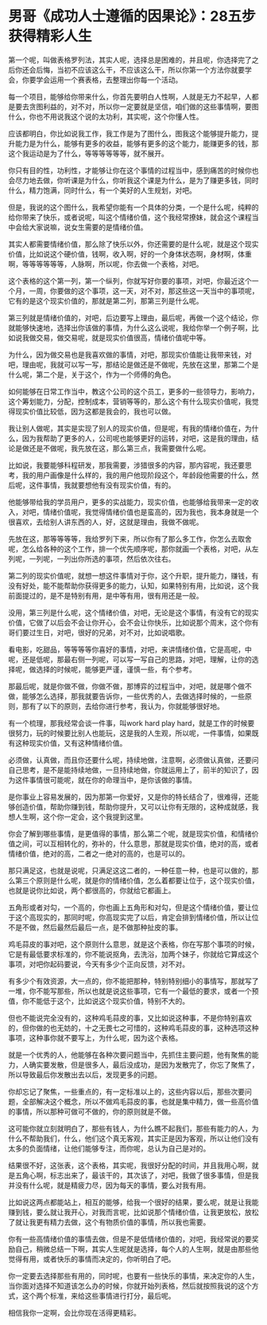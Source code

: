 # 男哥《成功人士遵循的因果论》：28五步获得精彩人生

第一个呢，叫做表格罗列法，其实人呢，选择总是困难的，并且呢，你选择完了之后你还会后悔，当初不应该这么干，不应该这么干，所以你第一个方法你就要学会，你要学会运用一个赛表格，去整理出你每一个活动。

每一个项目，能够给你带来什么，你首先要明白人性啊，人就是无力不起早，人都是要去贪图利益的，对不对，所以你一定要就是坚信，咱们做的这些事情啊，要图什么，你也不用说我这个说的太功利，其实呢，这个你懂人性。

应该都明白，你比如说我工作，我工作是为了图什么，图我这个能够提升能力，提升能力是为什么，能够有更多的收益，能够有更多的这个能力，能赚更多的钱，那这个我运动是为了什么，等等等等等等，就不展开。

你只有目的性，功利性，才能够让你在这个事情的过程当中，感到痛苦的时候你也会尽力地去做，你听课是为什么，你听我这个课是为什么，是为了赚更多钱，同时什么，精力饱满，同时什么，有一个美好的人生规划，对吧。

但是，我说的这个图什么，我希望你能有一个具体的分类，一个是什么呢，纯粹的给你带来了快乐，或者说呢，叫这个情绪价值，这个我经常撩妹，就会这个课程当中会给大家说嘛，说女生需要的是情绪价值。

其实人都需要情绪价值，那么除了快乐以外，你还需要的是什么呢，就是这个现实价值，比如说这个硬价值，钱啊，收入啊，好的一个身体状态啊，身材啊，体重啊，等等等等等等，人脉啊，所以呢，你去做一个表格，对吧。

这个表格的这个第一列，第一个纵列，你就写好你要的事项，对吧，你最近这个一个月，一周，你要做的这个事项，这一天，对不对，那这些这一天当中的事项呢，它有的是这个现实价值的，那就是第二列，那第三列是什么呢。

第三列就是情绪价值的，对吧，后边要写上理由，最后呢，再做一个这个结论，你就能够快速地，选择出你该做的事情，为什么这么说呢，我给你举一个例子啊，比如说我做交易，做交易呢，就是现实价值很高，情绪价值呢中等。

为什么，因为做交易也是我喜欢做的事情，对吧，那现实价值能让我带来钱，对吧，理由呢，我就可以写一写，那结论是做还是不做呢，先放在这里，那第二个是什么呢，第二个是，关于这个，作为一个师傅的角色。

如何能够在日常工作当中，教这个公司的这个员工，更多的一些领导力，影响力，这个筹划能力，分配，控制成本，营销等等的，那么这个有什么现实价值呢，我觉得现实价值比较低，因为这都是我会的，我也可以做。

我让别人做呢，其实是实现了别人的现实价值，但是呢，有我的情绪价值在，为什么，因为我帮助了更多的人，公司呢也能够更好的运转，对吧，这是我的理由，结论是做还是不做呢，我先放在这，那么第三点，我需要做什么呢。

比如说，我要能够科程研发，那我需要，涉猎很多的内容，那内容呢，我还要思考，我的用户画像是什么样的，我的用户他现阶段这个，年龄段他需要的什么，然后呢，这件事情，我就要想他有没有现实价值，有的。

他能够带给我的学员用户，更多的实战能力，现实价值，也能够给我带来一定的收入，对吧，情绪价值呢，我觉得情绪价值也是蛮高的，因为我也，我本身就是一个很喜欢，去给别人讲东西的人，好，这就是理由，我做不做呢。

先放在这，那等等等等，我给罗列下来，所以你有了那么多工作，你怎么去取舍呢，怎么给各种的这个工作，排一个优先顺序呢，那你就画一个表格，对吧，从左列呢，一列呢，一列出你所选的事项，然后依次往右。

第二列的现实价值呢，就想一想这件事情对于你，这个升职，提升能力，赚钱，有没有好处，能不能帮助你获得更多的能力，认知，如果特别有用，比如说，这个我前面提过的，是不是特别有用，是中等有用，很有用还是一般。

没用，第三列是什么呢，这个情绪价值，对吧，无论是这个事情，有没有它的现实价值，它做了以后会不会让你开心，会不会让你快乐，比如说那个周末，这个你有哥们要过生日，对吧，很好的兄弟，对不对，比如说唱歌。

看电影，吃甜品，等等等等你喜好的事情，对吧，来讲情绪价值，它是高呢，中呢，还是低呢，那最右侧一列呢，可以写一写自己的思路，对吧，理解，让你的选择呢，做选择的时候呢，能够更严谨，谨慎一些，有个参考。

那最后呢，就是你做不做，你做不做，那博弈的过程当中，对吧，就是哪个做不做，能够怎么选择，那我就要告诉你，一些优秀的人，去做选择时候的，一些原则，那有了以下的原则，去给你进行参考，我认为，你就能够很好地。

有一个梳理，那我经常会谈一件事，叫work hard play hard，就是工作的时候要很努力，玩的时候要比别人也能玩，这是我的人生观，所以呢，一件事情，如果既有这种现实价值，又有这种情绪价值。

必须做，认真做，而且你还要什么呢，持续地做，注意啊，必须做认真做，还要问自己思考，是不是能持续地做，一旦持续地做，你就运用上了，前半的知识了，因为这件事情很可能呢，就在你的命理当中，是你该做的事情。

是你事业上容易发展的，因为那第一你爱好，又是你的特长结合了，很难得，还能够创造价值，帮助你赚到钱，帮助你提升，又可以让你有无限的，这种成就感，我想人生啊，这个你一定会，这个我提到这里。

你会了解到哪些事情，是更值得的事情，那么第二个呢，就是现实价值，和情绪价值之间，可以互相转化的，弥补的，什么意思，那就是现实价值，绝对的高，或者情绪价值，绝对的高，二者之一绝对的高的，也是可以的。

那只满足这，也就是说呢，只满足这这二者的，一种任意一种，也是可以做的，那么第三个原则是什么呢，就是你的情绪价值，怎么着都要让位于，这个现实价值，也就是说你比如说，两个都很高的，你就给它都画上。

五角形或者对勾，一个高的，你也画上五角形和对勾，但是这个情绪价值，要让位于这个高现实的，那同时呢，你高现实完了以后，肯定会排到情绪价值，所以让位不是不做，然后最然后最后一点，是不做那种扯皮的事。

鸡毛蒜皮的事对吧，这个原则什么意思，就是这个表格，你在写那个事项的时候，它是有最低要求标准的，你不能说抠角，去洗浴，加两个妹子，你就给它算成这个事项，对吧你起码要说，今天有多少个正向反馈，对不对。

有多少个有效资源，大一点的，你不能把那种，特别特别细小的事情写，那就写了一堆，你不能写那些，所以也就是说这些事项，它有一个最低的要求，或者一个预值，你不能低于这个，比如说这个现实价值，特别不大的。

但也不能说完全没有的，这种鸡毛蒜皮的事，又比如说这种事，不是你特别喜欢的，但你做的也无妨的，十之无畏七之可惜的，这种鸡毛蒜皮的事，这种选项这种事项，这种事你就不要写上，为什么呢，因为这个表格。

就是一个优秀的人，他能够在各种次要问题当中，先抓住主要问题，他有聚焦的能力，人确实要发散，但是很多人，最后没成功，是因为发散完了，你忘了聚焦了，所以导致最后你发散出去以后，发现更多的问题。

你却忘记了聚焦，一些重点的，有一定标准以上的，这些内容以后，那些次要问题，全部解决这个概念，所以不做鸡毛蒜皮的事，也就是集中精力，做一些高价值的事情，所以那种可做可不做的，你的原则就是不做。

这可能你就立刻就明白了，那些有钱人，为什么瞧不起我们，那些有能力的人，为什么不帮助我们，什么，他们这个真无客观，其实正是因为客观，所以让他们没有太多的负面情绪，让他们能够专注，而你呢，总认为自己是对的。

结果很不好，这张表，这个表格，其实呢，我很好分配的时间，并且我用心啊，就是五角心啊，标志出来了，最该干的，其次该了，对吧，我做了很多事情，但是我并没有什么呢，就是精疲力尽，因为每天的事情，要么对我有用。

比如说这两点都能站上，相互的能够，给我一个很好的结果，要么呢，就是让我能赚到钱，要么就让我开心，对我而言呢，比如说那个情绪价值，让我更放松，放松了就让我更有精力去做，这个有物质价值的事情，所以我也需要。

你有一些高情绪价值的事情去做，但是不是低情绪价值的，对吧，我经常说的要奖励自己，稍微总结一下啊，其实人生呢就是选择，每个人的人生啊，就是由那些他觉得有用，或者快乐的事情而决定的，你听明白了吧。

你一定要去选择那些有用的，同时呢，也要有一些快乐的事情，来决定你的人生，当你面对选择不知道该怎么办的时候，你就开始列表格，然后就按照我说的这个方式，这个两个标准，来给这些事情进行打分，最后呢。

相信我你一定啊，会比你现在活得更精彩。
